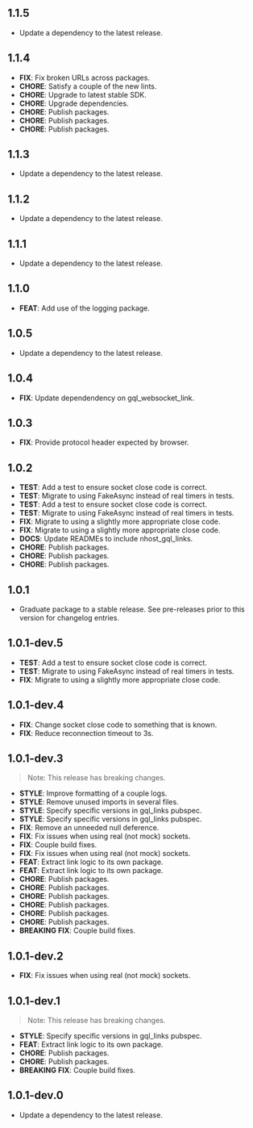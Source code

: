 ## 1.1.5

 - Update a dependency to the latest release.

## 1.1.4

 - **FIX**: Fix broken URLs across packages.
 - **CHORE**: Satisfy a couple of the new lints.
 - **CHORE**: Upgrade to latest stable SDK.
 - **CHORE**: Upgrade dependencies.
 - **CHORE**: Publish packages.
 - **CHORE**: Publish packages.
 - **CHORE**: Publish packages.

## 1.1.3

 - Update a dependency to the latest release.

## 1.1.2

 - Update a dependency to the latest release.

## 1.1.1

 - Update a dependency to the latest release.

## 1.1.0

 - **FEAT**: Add use of the logging package.

## 1.0.5

 - Update a dependency to the latest release.

## 1.0.4

 - **FIX**: Update dependendency on gql_websocket_link.

## 1.0.3

 - **FIX**: Provide protocol header expected by browser.

## 1.0.2

 - **TEST**: Add a test to ensure socket close code is correct.
 - **TEST**: Migrate to using FakeAsync instead of real timers in tests.
 - **TEST**: Add a test to ensure socket close code is correct.
 - **TEST**: Migrate to using FakeAsync instead of real timers in tests.
 - **FIX**: Migrate to using a slightly more appropriate close code.
 - **FIX**: Migrate to using a slightly more appropriate close code.
 - **DOCS**: Update READMEs to include nhost_gql_links.
 - **CHORE**: Publish packages.
 - **CHORE**: Publish packages.
 - **CHORE**: Publish packages.

## 1.0.1

 - Graduate package to a stable release. See pre-releases prior to this version for changelog entries.

## 1.0.1-dev.5

 - **TEST**: Add a test to ensure socket close code is correct.
 - **TEST**: Migrate to using FakeAsync instead of real timers in tests.
 - **FIX**: Migrate to using a slightly more appropriate close code.

## 1.0.1-dev.4

 - **FIX**: Change socket close code to something that is known.
 - **FIX**: Reduce reconnection timeout to 3s.

## 1.0.1-dev.3

> Note: This release has breaking changes.

 - **STYLE**: Improve formatting of a couple logs.
 - **STYLE**: Remove unused imports in several files.
 - **STYLE**: Specify specific versions in gql_links pubspec.
 - **STYLE**: Specify specific versions in gql_links pubspec.
 - **FIX**: Remove an unneeded null deference.
 - **FIX**: Fix issues when using real (not mock) sockets.
 - **FIX**: Couple build fixes.
 - **FIX**: Fix issues when using real (not mock) sockets.
 - **FEAT**: Extract link logic to its own package.
 - **FEAT**: Extract link logic to its own package.
 - **CHORE**: Publish packages.
 - **CHORE**: Publish packages.
 - **CHORE**: Publish packages.
 - **CHORE**: Publish packages.
 - **CHORE**: Publish packages.
 - **CHORE**: Publish packages.
 - **BREAKING** **FIX**: Couple build fixes.

## 1.0.1-dev.2

 - **FIX**: Fix issues when using real (not mock) sockets.

## 1.0.1-dev.1

> Note: This release has breaking changes.

 - **STYLE**: Specify specific versions in gql_links pubspec.
 - **FEAT**: Extract link logic to its own package.
 - **CHORE**: Publish packages.
 - **CHORE**: Publish packages.
 - **BREAKING** **FIX**: Couple build fixes.

## 1.0.1-dev.0

 - Update a dependency to the latest release.

